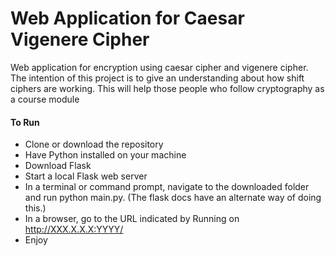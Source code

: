 # Web Application for Caesar Vigenere Cipher

Web application for encryption using caesar cipher and vigenere cipher. The intention of this project is to give an understanding about how shift ciphers are working. This will help those people who follow cryptography as a course module

#### To Run
- Clone or download the repository
- Have Python installed on your machine
- Download Flask
- Start a local Flask web server
- In a terminal or command prompt, navigate to the downloaded folder and run python main.py. (The flask docs have an alternate way of doing this.)
- In a browser, go to the URL indicated by Running on http://XXX.X.X.X:YYYY/
- Enjoy
